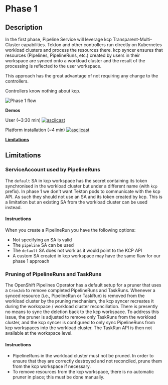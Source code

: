 # Phase 1

## Description
In the first phase, Pipeline Service will leverage kcp Transparent-Multi-Cluster capabilities. Tekton and other controllers run directly on Kubernetes workload clusters and process the resources there. kcp syncer ensures that resources (Pipelines, PipelineRuns, etc.) created by users in their workspace are synced onto a workload cluster and the result of the processing is reflected to the user workspace.

This approach has the great advantage of not requiring any change to the controllers.

Controllers know nothing about kcp.

![Phase 1 flow](./docs/images/phase1.png)

**Demos**

User (~3:30 min)
[![asciicast](https://asciinema.org/a/516634.svg)](https://asciinema.org/a/516634)

Platform installation (~4 min)
[![asciicast](https://asciinema.org/a/516861.svg)](https://asciinema.org/a/516861)

**[Limitations](./docs/phase1_limitations.md)**

## Limitations

### ServiceAccount used by PipelineRuns

The `default` SA in kcp workspace has the secret containing its token synchronised in the workload cluster but under a different name (with `kcp` prefix). In phase 1 we don't want Tekton pods to communicate with the kcp API. As such they should not use an SA and its token created by kcp. This is a limitation but an existing SA from the workload cluster can be used instead.

#### Instructions

When you create a PipelineRun you have the following options:

* Not specifying an SA is valid
* The `pipeline` SA can be used
* The `default` SA does not work as it would point to the KCP API
* A custom SA created in kcp workspace may have the same flaw for our phase 1 approach

### Pruning of PipelineRuns and TaskRuns

The OpenShift Pipelines Operator has a default setup for a pruner that uses a `CronJob` to remove completed PipelineRuns and TaskRuns. Whenever a synced resource (i.e., PipelineRun or TaskRun) is removed from the workload cluster by the pruning mechanism, the kcp syncer recreates it during the workspace / workload cluster reconciliation. There is presently no means to sync the deletion back to the kcp workspace. To address this issue, the pruner is adjusted to remove only TaskRuns from the workload cluster, and the kcp syncer is configured to only sync PipelineRuns from kcp workspaces into the workload cluster. The TaskRun API is then not available at the workspace level.

#### Instructions

* PipelineRuns in the workload cluster must not be pruned. In order to ensure that they are correctly destroyed and not reconciled, prune them from the kcp workspace if necessary.
* To remove resources from the kcp workspace, there is no automatic pruner in place; this must be done manually.
